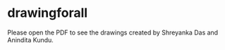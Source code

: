 # drawingforall
Please open the PDF to see the drawings created by Shreyanka Das and Anindita Kundu.
